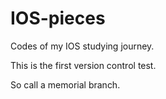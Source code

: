# IOS-pieces
Codes of my IOS studying journey.

This is the first version control test.

So call a memorial branch.
